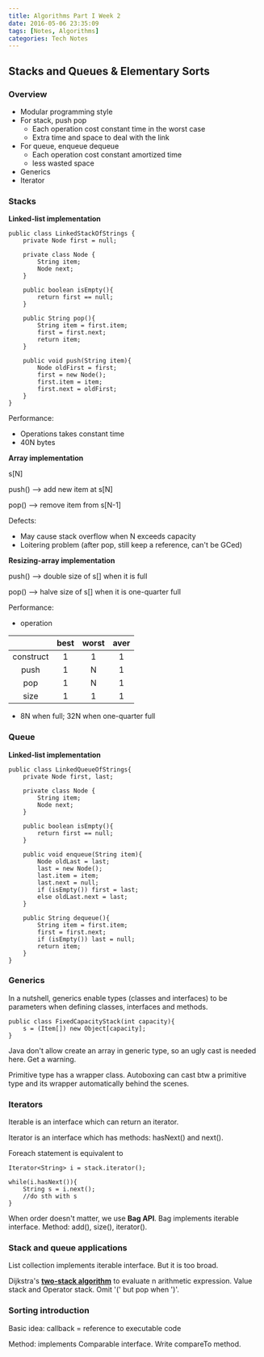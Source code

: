 ```yaml
---
title: Algorithms Part I Week 2
date: 2016-05-06 23:35:09
tags: [Notes, Algorithms]
categories: Tech Notes
---
```


## Stacks and Queues & Elementary Sorts

### Overview

- Modular programming style
- For stack, push pop
	- Each operation cost constant time in the worst case
	- Extra time and space to deal with the link
- For queue, enqueue dequeue
	- Each operation cost constant amortized time
	- less wasted space
- Generics
- Iterator

<!--more-->

### Stacks

**Linked-list implementation**

```
public class LinkedStackOfStrings {
	private Node first = null;

	private class Node {
		String item;
		Node next;
	}

	public boolean isEmpty(){
		return first == null;
	}

	public String pop(){
		String item = first.item;
		first = first.next;
		return item;
	}

	public void push(String item){
		Node oldFirst = first;
		first = new Node();
		first.item = item;
		first.next = oldFirst;
	}
}

```

Performance:

- Operations takes constant time
- 40N bytes

**Array implementation**

s[N]

push() --> add new item at s[N]

pop() --> remove item from s[N-1]

Defects:

- May cause stack overflow when N exceeds capacity
- Loitering problem (after pop, still keep a reference, can't be GCed)

**Resizing-array implementation**

push() --> double size of s[] when it is full

pop() --> halve size of s[] when it is one-quarter full

Performance:

- operation

| | best | worst | aver |
|:-:|:-:|:-:|:-:|
| construct | 1 | 1 | 1 |
| push | 1 | N | 1 |
| pop | 1 | N| 1 |
| size | 1 | 1 | 1 |

- 8N when full; 32N when one-quarter full

### Queue

**Linked-list implementation**

```
public class LinkedQueueOfStrings{
	private Node first, last;

	private class Node {
		String item;
		Node next;
	}

	public boolean isEmpty(){
		return first == null;
	}

	public void enqueue(String item){
		Node oldLast = last;
		last = new Node();
		last.item = item;
		last.next = null;
		if (isEmpty()) first = last;
		else oldLast.next = last;
	}

	public String dequeue(){
		String item = first.item;
		first = first.next;
		if (isEmpty()) last = null;
		return item;
	}
}
```

### Generics

In a nutshell, generics enable types (classes and interfaces) to be parameters when defining classes, interfaces and methods.


```
public class FixedCapacityStack(int capacity){
	s = (Item[]) new Object[capacity];
}
```

Java don't allow create an array in generic type, so an ugly cast is needed here. Get a warning.

Primitive type has a wrapper class. Autoboxing can cast btw a primitive type and its wrapper automatically behind the scenes.

### Iterators

Iterable is an interface which can return an iterator.

Iterator is an interface which has methods: hasNext() and next().

Foreach statement is equivalent to

```
Iterator<String> i = stack.iterator();

while(i.hasNext()){
	String s = i.next();
	//do sth with s
}
```
When order doesn't matter, we use **Bag API**. Bag implements iterable interface. Method: add(), size(), iterator().

### Stack and queue applications

List collection implements iterable interface. But it is too broad.

Dijkstra's **[two-stack algorithm](http://algs4.cs.princeton.edu/13stacks/Evaluate.java.html)** to evaluate n arithmetic expression. Value stack and Operator stack. Omit '(' but pop when ')'.

### Sorting introduction

Basic idea: callback = reference to executable code

Method: implements Comparable interface. Write compareTo method.
